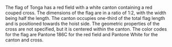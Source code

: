 The flag of Tonga has a red field with a white canton containing a red couped cross. The dimensions of the flag are in a ratio of 1:2, with the width being half the length. The canton occupies one-third of the total flag length and is positioned towards the hoist side. The geometric properties of the cross are not specified, but it is centered within the canton. The color codes for the flag are Pantone 186C for the red field and Pantone White for the canton and cross.